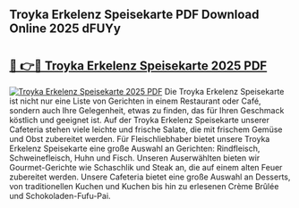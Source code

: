 ## Troyka Erkelenz Speisekarte PDF Download Online 2025 dFUYy

# <h2><a href="http://gc7qqr.nevu.top/?p=Troyka+Erkelenz+Speisekarte">🔗 👉🔴 Troyka Erkelenz Speisekarte 2025 PDF</a></h2>

[![Troyka Erkelenz Speisekarte 2025 PDF](https://i.imgur.com/dBaPXMq.png)](http://gc7qqr.nevu.top/?p=Troyka+Erkelenz+Speisekarte)
Die Troyka Erkelenz Speisekarte ist nicht nur eine Liste von Gerichten in einem Restaurant oder Café, sondern auch Ihre Gelegenheit, etwas zu finden, das für Ihren Geschmack köstlich und geeignet ist. Auf der Troyka Erkelenz Speisekarte unserer Cafeteria stehen viele leichte und frische Salate, die mit frischem Gemüse und Obst zubereitet werden. Für Fleischliebhaber bietet unsere Troyka Erkelenz Speisekarte eine große Auswahl an Gerichten: Rindfleisch, Schweinefleisch, Huhn und Fisch. Unseren Auserwählten bieten wir Gourmet-Gerichte wie Schaschlik und Steak an, die auf einem alten Feuer zubereitet werden. Unsere Cafeteria bietet eine große Auswahl an Desserts, von traditionellen Kuchen und Kuchen bis hin zu erlesenen Crème Brûlée und Schokoladen-Fufu-Pai.
